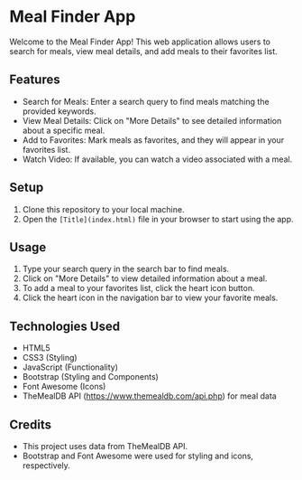 # Meal Finder App

Welcome to the Meal Finder App! This web application allows users to search for meals, view meal details, and add meals to their favorites list.

## Features

- Search for Meals: Enter a search query to find meals matching the provided keywords.
- View Meal Details: Click on "More Details" to see detailed information about a specific meal.
- Add to Favorites: Mark meals as favorites, and they will appear in your favorites list.
- Watch Video: If available, you can watch a video associated with a meal.

## Setup

1. Clone this repository to your local machine.
2. Open the `[Title](index.html)` file in your browser to start using the app.

## Usage

1. Type your search query in the search bar to find meals.
2. Click on "More Details" to view detailed information about a meal.
3. To add a meal to your favorites list, click the heart icon button.
4. Click the heart icon in the navigation bar to view your favorite meals.

## Technologies Used

- HTML5
- CSS3 (Styling)
- JavaScript (Functionality)
- Bootstrap (Styling and Components)
- Font Awesome (Icons)
- TheMealDB API (https://www.themealdb.com/api.php) for meal data

## Credits

- This project uses data from TheMealDB API.
- Bootstrap and Font Awesome were used for styling and icons, respectively.


